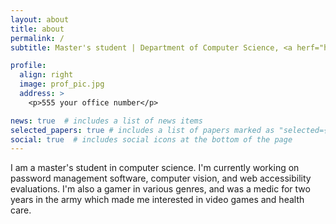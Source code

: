 ```yaml
---
layout: about
title: about
permalink: /
subtitle: Master's student | Department of Computer Science, <a herf="https://www.uos.ac.kr>Univerisy of Seoul</a>.

profile:
  align: right
  image: prof_pic.jpg
  address: >
    <p>555 your office number</p>

news: true  # includes a list of news items
selected_papers: true # includes a list of papers marked as "selected={true}"
social: true  # includes social icons at the bottom of the page
---
```


I am a master's student in computer science. I'm currently working on password management software, computer vision, and web accessibility evaluations. I'm also a gamer in various genres, and was a medic for two years in the army which made me interested in video games and health care.